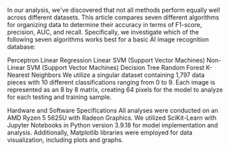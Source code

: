 In our analysis, we've discovered that not all methods perform equally well across different datasets. This article compares seven different algorithms for organizing data to determine their accuracy in terms of F1-score, precision, AUC, and recall. Specifically, we investigate which of the following seven algorithms works best for a basic AI image recognition database:

Perceptron
Linear Regression
Linear SVM (Support Vector Machines)
Non-Linear SVM (Support Vector Machines)
Decision Tree
Random Forest
K-Nearest Neighbors
We utilize a singular dataset containing 1,797 data pieces with 10 different classifications ranging from 0 to 9. Each image is represented as an 8 by 8 matrix, creating 64 pixels for the model to analyze for each testing and training sample.

Hardware and Software Specifications
All analyses were conducted on an AMD Ryzen 5 5625U with Radeon Graphics. We utilized SciKit-Learn with Jupyter Notebooks in Python version 3.9.18 for model implementation and analysis. Additionally, Matplotlib libraries were employed for data visualization, including plots and graphs.
